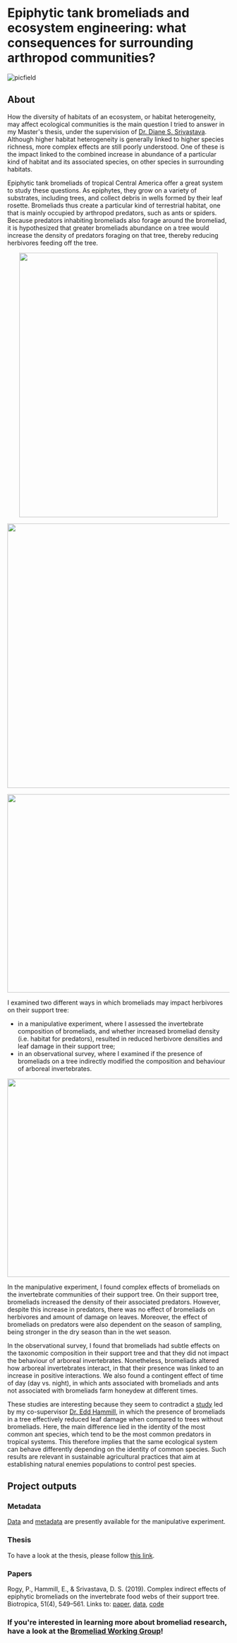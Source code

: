 # Epiphytic tank bromeliads and ecosystem engineering: what consequences for surrounding arthropod communities?

![picfield](Pictures/picfield.JPG)

## About
How the diversity of habitats of an ecosystem, or habitat heterogeneity, may affect ecological communities is the main question I tried to answer in my Master's thesis, under the supervision of [Dr. Diane S. Srivastava](https://www.zoology.ubc.ca/~srivast/index.html). Although higher habitat heterogeneity is generally linked to higher species richness, more complex effects are still poorly understood. One of these is the impact linked to the combined increase in abundance of a particular kind of habitat and its associated species, on other species in surrounding habitats.

Epiphytic tank bromeliads of tropical Central America offer a great system to study these questions. As epiphytes, they grow on a variety of substrates, including trees, and collect debris in wells formed by their leaf rosette. Bromeliads thus create a particular kind of terrestrial habitat, one that is mainly occupied by arthropod predators, such as ants or spiders. Because predators inhabiting bromeliads also forage around the bromeliad, it is hypothesized that greater bromeliads abundance on a tree would increase the density of predators foraging on that tree, thereby reducing herbivores feeding off the tree. 

<p align="center">
<img src="Pictures/picbrom1.jpg" width="450" height="600" style="image-orientation: 90deg;">
</p>

<p align="center">
<img src="Pictures/picbrom2.jpg" width="600" height="600"style="image-orientation: 90deg;">
</p>

<p align="center">
<img src="Pictures/dietplot.JPG" width ="600" height = "450">
</p>

I examined two different ways in which bromeliads may impact herbivores on their support tree:
- in a manipulative experiment, where I assessed the invertebrate composition of bromeliads, and whether increased bromeliad density (i.e. habitat for predators), resulted in reduced herbivore densities and leaf damage in their support tree;
- in an observational survey, where I examined if the presence of bromeliads on a tree indirectly modified the composition and behaviour of arboreal invertebrates. 

<p align="center">
<img src="Pictures/picspider.JPG" width ="600" height = "450">
</p>

In the manipulative experiment, I found complex effects of bromeliads on the invertebrate communities of their support tree. On their support tree, bromeliads increased the density of their associated predators. However, despite this increase in predators, there was no effect of bromeliads on herbivores and amount of damage on leaves. Moreover, the effect of bromeliads on predators were also dependent on the season of sampling, being stronger in the dry season than in the wet season.

In the observational survey, I found that bromeliads had subtle effects on the taxonomic composition in their support tree and that they did not impact the behaviour of arboreal invertebrates. Nonetheless, bromeliads altered how arboreal invertebrates interact, in that their presence was linked to an increase in positive interactions. We also found a contingent effect of time of day (day vs. night), in which ants associated with bromeliads and ants not associated with bromeliads farm honeydew at different times.

These studies are interesting because they seem to contradict a [study](https://onlinelibrary.wiley.com/doi/full/10.1111/btp.12073) led by my co-supervisor [Dr. Edd Hammill](https://www.eddhammill.com/), in which the presence of bromeliads in a tree effectively reduced leaf damage when compared to trees without bromeliads. Here, the main difference lied in the identity of the most common ant species, which tend to be the most common predators in tropical systems. This therefore implies that the same ecological system can behave differently depending on the identity of common species. Such results are relevant in sustainable agricultural practices that aim at establishing natural enemies populations to control pest species.

## Project outputs
### Metadata
[Data](https://doi.org/10.5061/dryad.b4c364r) and [metadata](https://github.com/pierrerogy/bromagro/tree/master/Metadata_manipulative_experiment) are presently available for the manipulative experiment.

### Thesis
To have a look at the thesis, please follow [this link](https://open.library.ubc.ca/cIRcle/collections/ubctheses/24/items/1.0371615).

### Papers
Rogy, P., Hammill, E., & Srivastava, D. S. (2019). Complex indirect effects of epiphytic bromeliads on the invertebrate food webs of their support tree. Biotropica, 51(4), 549–561. 
Links to: [paper](https://doi.org/10.1111/btp.12672), [data](https://doi.org/10.5061/dryad.b4c364r), [code](https://github.com/pierrerogy/bromagro/tree/master/Rogy_et_al_2019)


### If you're interested in learning more about bromeliad research, have a look at the [Bromeliad Working Group](http://www.zoology.ubc.ca/~srivast/bwg/)!
  




